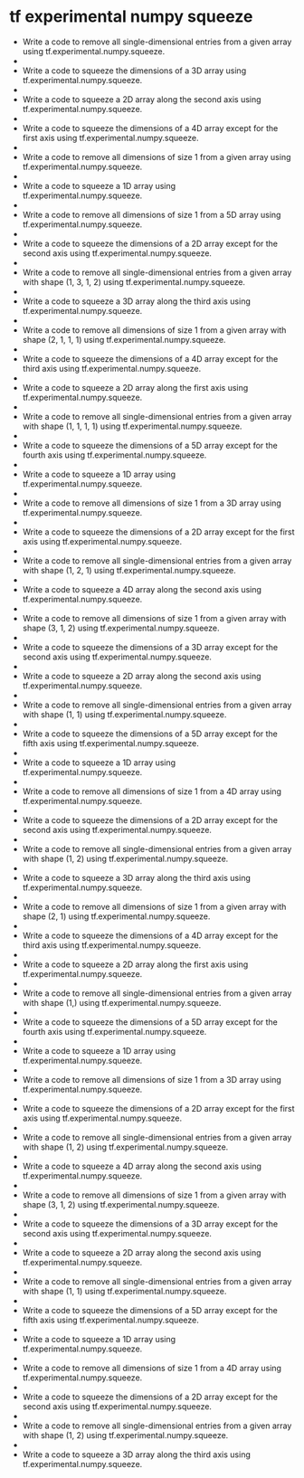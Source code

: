 # tf experimental numpy squeeze

- Write a code to remove all single-dimensional entries from a given array using tf.experimental.numpy.squeeze.
- 
- Write a code to squeeze the dimensions of a 3D array using tf.experimental.numpy.squeeze.
- 
- Write a code to squeeze a 2D array along the second axis using tf.experimental.numpy.squeeze.
- 
- Write a code to squeeze the dimensions of a 4D array except for the first axis using tf.experimental.numpy.squeeze.
- 
- Write a code to remove all dimensions of size 1 from a given array using tf.experimental.numpy.squeeze.
- 
- Write a code to squeeze a 1D array using tf.experimental.numpy.squeeze.
- 
- Write a code to remove all dimensions of size 1 from a 5D array using tf.experimental.numpy.squeeze.
- 
- Write a code to squeeze the dimensions of a 2D array except for the second axis using tf.experimental.numpy.squeeze.
- 
- Write a code to remove all single-dimensional entries from a given array with shape (1, 3, 1, 2) using tf.experimental.numpy.squeeze.
- 
- Write a code to squeeze a 3D array along the third axis using tf.experimental.numpy.squeeze.
- 
- Write a code to remove all dimensions of size 1 from a given array with shape (2, 1, 1, 1) using tf.experimental.numpy.squeeze.
- 
- Write a code to squeeze the dimensions of a 4D array except for the third axis using tf.experimental.numpy.squeeze.
- 
- Write a code to squeeze a 2D array along the first axis using tf.experimental.numpy.squeeze.
- 
- Write a code to remove all single-dimensional entries from a given array with shape (1, 1, 1, 1) using tf.experimental.numpy.squeeze.
- 
- Write a code to squeeze the dimensions of a 5D array except for the fourth axis using tf.experimental.numpy.squeeze.
- 
- Write a code to squeeze a 1D array using tf.experimental.numpy.squeeze.
- 
- Write a code to remove all dimensions of size 1 from a 3D array using tf.experimental.numpy.squeeze.
- 
- Write a code to squeeze the dimensions of a 2D array except for the first axis using tf.experimental.numpy.squeeze.
- 
- Write a code to remove all single-dimensional entries from a given array with shape (1, 2, 1) using tf.experimental.numpy.squeeze.
- 
- Write a code to squeeze a 4D array along the second axis using tf.experimental.numpy.squeeze.
- 
- Write a code to remove all dimensions of size 1 from a given array with shape (3, 1, 2) using tf.experimental.numpy.squeeze.
- 
- Write a code to squeeze the dimensions of a 3D array except for the second axis using tf.experimental.numpy.squeeze.
- 
- Write a code to squeeze a 2D array along the second axis using tf.experimental.numpy.squeeze.
- 
- Write a code to remove all single-dimensional entries from a given array with shape (1, 1) using tf.experimental.numpy.squeeze.
- 
- Write a code to squeeze the dimensions of a 5D array except for the fifth axis using tf.experimental.numpy.squeeze.
- 
- Write a code to squeeze a 1D array using tf.experimental.numpy.squeeze.
- 
- Write a code to remove all dimensions of size 1 from a 4D array using tf.experimental.numpy.squeeze.
- 
- Write a code to squeeze the dimensions of a 2D array except for the second axis using tf.experimental.numpy.squeeze.
- 
- Write a code to remove all single-dimensional entries from a given array with shape (1, 2) using tf.experimental.numpy.squeeze.
- 
- Write a code to squeeze a 3D array along the third axis using tf.experimental.numpy.squeeze.
- 
- Write a code to remove all dimensions of size 1 from a given array with shape (2, 1) using tf.experimental.numpy.squeeze.
- 
- Write a code to squeeze the dimensions of a 4D array except for the third axis using tf.experimental.numpy.squeeze.
- 
- Write a code to squeeze a 2D array along the first axis using tf.experimental.numpy.squeeze.
- 
- Write a code to remove all single-dimensional entries from a given array with shape (1,) using tf.experimental.numpy.squeeze.
- 
- Write a code to squeeze the dimensions of a 5D array except for the fourth axis using tf.experimental.numpy.squeeze.
- 
- Write a code to squeeze a 1D array using tf.experimental.numpy.squeeze.
- 
- Write a code to remove all dimensions of size 1 from a 3D array using tf.experimental.numpy.squeeze.
- 
- Write a code to squeeze the dimensions of a 2D array except for the first axis using tf.experimental.numpy.squeeze.
- 
- Write a code to remove all single-dimensional entries from a given array with shape (1, 2) using tf.experimental.numpy.squeeze.
- 
- Write a code to squeeze a 4D array along the second axis using tf.experimental.numpy.squeeze.
- 
- Write a code to remove all dimensions of size 1 from a given array with shape (3, 1, 2) using tf.experimental.numpy.squeeze.
- 
- Write a code to squeeze the dimensions of a 3D array except for the second axis using tf.experimental.numpy.squeeze.
- 
- Write a code to squeeze a 2D array along the second axis using tf.experimental.numpy.squeeze.
- 
- Write a code to remove all single-dimensional entries from a given array with shape (1, 1) using tf.experimental.numpy.squeeze.
- 
- Write a code to squeeze the dimensions of a 5D array except for the fifth axis using tf.experimental.numpy.squeeze.
- 
- Write a code to squeeze a 1D array using tf.experimental.numpy.squeeze.
- 
- Write a code to remove all dimensions of size 1 from a 4D array using tf.experimental.numpy.squeeze.
- 
- Write a code to squeeze the dimensions of a 2D array except for the second axis using tf.experimental.numpy.squeeze.
- 
- Write a code to remove all single-dimensional entries from a given array with shape (1, 2) using tf.experimental.numpy.squeeze.
- 
- Write a code to squeeze a 3D array along the third axis using tf.experimental.numpy.squeeze.